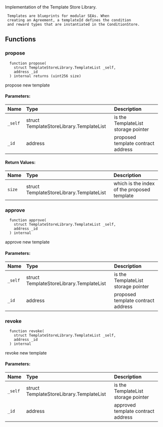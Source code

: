 
Implementation of the Template Store Library.
     
     Templates are blueprints for modular SEAs. When 
     creating an Agreement, a templateId defines the condition 
     and reward types that are instantiated in the ConditionStore.

## Functions
### propose
```solidity
  function propose(
    struct TemplateStoreLibrary.TemplateList _self,
    address _id
  ) internal returns (uint256 size)
```
propose new template


#### Parameters:
| Name | Type | Description                                                          |
| :--- | :--- | :------------------------------------------------------------------- |
|`_self` | struct TemplateStoreLibrary.TemplateList | is the TemplateList storage pointer
|`_id` | address | proposed template contract address 

#### Return Values:
| Name                           | Type          | Description                                                                  |
| :----------------------------- | :------------ | :--------------------------------------------------------------------------- |
|`size`| struct TemplateStoreLibrary.TemplateList | which is the index of the proposed template
### approve
```solidity
  function approve(
    struct TemplateStoreLibrary.TemplateList _self,
    address _id
  ) internal
```
approve new template


#### Parameters:
| Name | Type | Description                                                          |
| :--- | :--- | :------------------------------------------------------------------- |
|`_self` | struct TemplateStoreLibrary.TemplateList | is the TemplateList storage pointer
|`_id` | address | proposed template contract address

### revoke
```solidity
  function revoke(
    struct TemplateStoreLibrary.TemplateList _self,
    address _id
  ) internal
```
revoke new template


#### Parameters:
| Name | Type | Description                                                          |
| :--- | :--- | :------------------------------------------------------------------- |
|`_self` | struct TemplateStoreLibrary.TemplateList | is the TemplateList storage pointer
|`_id` | address | approved template contract address

